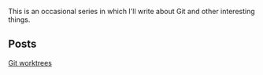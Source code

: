 This is an occasional series in which I'll write about Git and other interesting things.

## Posts

[Git worktrees](_posts/2019-02-07-worktrees.md)
